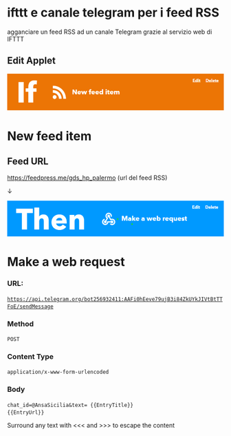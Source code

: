 # ifttt e canale telegram per i feed RSS
agganciare un feed RSS ad un canale Telegram grazie al servizio web di IFTTT

## Edit Applet

<p><img src="https://raw.githubusercontent.com/cirospat/ifttt_e_canale_telegram/main/img/if.png"></p>

# New feed item

## Feed URL

https://feedpress.me/gds_hp_palermo (url del feed RSS)

↓

<p><img src="https://raw.githubusercontent.com/cirospat/ifttt_e_canale_telegram/main/img/then.png"></p>


# Make a web request

### URL:

<code>https://api.telegram.org/bot256932411:AAFi0hEeve79ujB3i84ZkUYkJIVtBtTTFoE/sendMessage</code>

### Method

<code>POST</code>

### Content Type

<code>application/x-www-form-urlencoded</code>


### Body
<code>chat_id=@AnsaSicilia&text= {{EntryTitle}} {{EntryUrl}}</code>

Surround any text with <<< and >>> to escape the content


